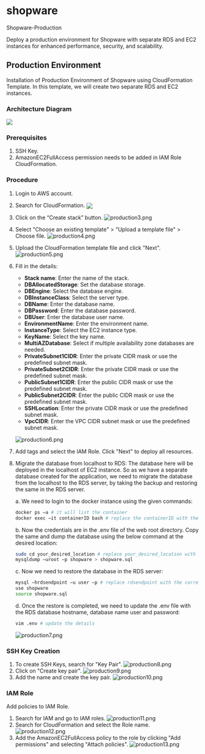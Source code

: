 # shopware

Shopware-Production

Deploy a production environment for Shopware with separate RDS and EC2 instances for enhanced performance, security, and scalability. 

## Production Environment
Installation of Production Environment of Shopware using CloudFormation Template. In this template, we will create two separate RDS and EC2 instances. 

### Architecture Diagram
<img align="center" src="https://github.com/wagento/shopware/blob/main/images/Production1.jpg">

### Prerequisites 

1. SSH Key. 
2. AmazonEC2FullAccess permission needs to be added in IAM Role CloudFormation. 

### Procedure 

1. Login to AWS account. 
2. Search for CloudFormation. 
   <img align="center" src="https://github.com/wagento/shopware/blob/main/images/Production2.png">
3. Click on the “Create stack” button. 
   ![production3.png](https://github.com/wagento/shopware/blob/main/images/production3.png)
4. Select "Choose an existing template" > "Upload a template file" > Choose file.
   ![production4.png](https://github.com/wagento/shopware/blob/main/images/production4.png)
5. Upload the CloudFormation template file and click "Next". 
   ![production5.png](https://github.com/wagento/shopware/blob/main/images/production5.png)
6. Fill in the details: 

   - **Stack name**: Enter the name of the stack. 
   - **DBAllocatedStorage**: Set the database storage. 
   - **DBEngine**: Select the database engine. 
   - **DBInstanceClass**: Select the server type. 
   - **DBName**: Enter the database name. 
   - **DBPassword**: Enter the database password. 
   - **DBUser**: Enter the database user name. 
   - **EnvironmentName**: Enter the environment name. 
   - **InstanceType**: Select the EC2 instance type. 
   - **KeyName**: Select the key name. 
   - **MultiAZDatabase**: Select if multiple availability zone databases are needed. 
   - **PrivateSubnet1CIDR**: Enter the private CIDR mask or use the predefined subnet mask. 
   - **PrivateSubnet2CIDR**: Enter the private CIDR mask or use the predefined subnet mask. 
   - **PublicSubnet1CIDR**: Enter the public CIDR mask or use the predefined subnet mask. 
   - **PublicSubnet2CIDR**: Enter the public CIDR mask or use the predefined subnet mask. 
   - **SSHLocation**: Enter the private CIDR mask or use the predefined subnet mask. 
   - **VpcCIDR**: Enter the VPC CIDR subnet mask or use the predefined subnet mask. 

   ![production6.png](https://github.com/wagento/shopware/blob/main/images/production6.png)
   
7. Add tags and select the IAM Role. Click "Next" to deploy all resources. 

8. Migrate the database from localhost to RDS: 
   The database here will be deployed in the localhost of EC2 instance. So as we have a separate database created for the application, we need to migrate the database from the localhost to the RDS server, by taking the backup and restoring the same in the RDS server. 

   a. We need to login to the docker instance using the given commands: 
      ```bash
      docker ps –a # it will list the container 
      docker exec –it containerID bash # replace the containerID with the real container ID
      ```
      
   b. Now the credentials are in the .env file of the web root directory. Copy the same and dump the database using the below command at the desired location:
      ```bash
      sudo cd your_desired_location # replace your_desired_location with proper path 
      mysqldump –uroot –p shopware > shopware.sql
      ```
      
   c. Now we need to restore the database in the RDS server:
      ```bash
      mysql –hrdsendpoint –u user –p # replace rdsendpoint with the correct details and user with the correct user name
      use shopware 
      source shopware.sql
      ```
      
   d. Once the restore is completed, we need to update the .env file with the RDS database hostname, database name user and password:
      ```bash
      vim .env # update the details
      ```

   ![production7.png](https://github.com/wagento/shopware/blob/main/images/production7.png)

### SSH Key Creation

1. To create SSH Keys, search for "Key Pair". 
   ![production8.png](https://github.com/wagento/shopware/blob/main/images/production8.png)
2. Click on "Create key pair". 
   ![production9.png](https://github.com/wagento/shopware/blob/main/images/production9.png)
3. Add the name and create the key pair. 
   ![production10.png](https://github.com/wagento/shopware/blob/main/images/production10.png)

### IAM Role

Add policies to IAM Role.

1. Search for IAM and go to IAM roles.
   ![production11.png](https://github.com/wagento/shopware/blob/main/images/production11.png)
2. Search for CloudFormation and select the Role name. 
   ![production12.png](https://github.com/wagento/shopware/blob/main/images/production12.png)
3. Add the AmazonEC2FullAccess policy to the role by clicking "Add permissions" and selecting "Attach policies".
   ![production13.png](https://github.com/wagento/shopware/blob/main/images/production13.png)
